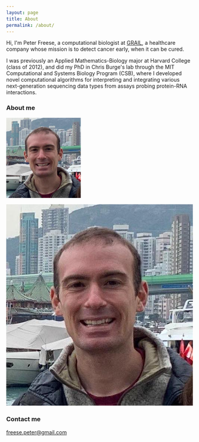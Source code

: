 ```yaml
---
layout: page
title: About
permalink: /about/
---
```


Hi, I'm Peter Freese, a computational biologist at [GRAIL](https://www.grail.com), a healthcare company whose mission is to detect cancer early, when it can be cured.

I was previously an Applied Mathematics-Biology major at Harvard College (class of 2012), and did my PhD in Chris Burge's lab through the MIT Computational and Systems Biology Program (CSB), where I developed novel computational algorithms for interpreting and integrating various next-generation sequencing data types from assays probing protein-RNA interactions.

### About me



<img src="/images/freese_peter_headshot.jpg" width="200">

![](/images/freese_peter_headshot.jpg "Peter Freese")

### Contact me

[freese.peter@gmail.com](mailto:freese.peter@gmail.com)
